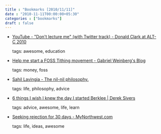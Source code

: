 ```yaml
---
title : "Bookmarks [2010/11/11]"
date : "2010-11-11T00:00:00+05:30"
categories : ["bookmarks"]
draft : false
---
```


-   [YouTube - "Don't lecture me" (with Twitter track) - Donald Clark at ALT-C 2010](http://www.youtube.com/watch?v=9e4iFx2Gm0A)

    tags: awesome, education

<!--listend-->

-   [Help me start a FOSS Tithing movement - Gabriel Weinberg's Blog](http://www.gabrielweinberg.com/blog/2010/11/help-me-start-a-foss-tithing-movement.html)

    tags: money, foss

<!--listend-->

-   [Sahil Lavingia - The nil-nil philosophy.](http://sahillavingia.com/blog/2010/11/10/the-nil-nil-philosophy/)

    tags: life, philosophy, advice

<!--listend-->

-   [6 things I wish I knew the day I started Berklee | Derek Sivers](http://sivers.org/berklee)

    tags: advice, awesome, life, learn

<!--listend-->

-   [Seeking rejection for 30 days - MyNorthwest.com](http://mynorthwest.com/category/news_chick_blog/20101110/Seeking-rejection-for-30-days/)

    tags: life, ideas, awesome
